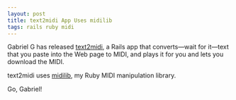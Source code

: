```yaml
---
layout: post
title: text2midi App Uses midilib
tags: rails ruby midi
---
```


Gabriel G has released [text2midi](http://text2midi.herokugarden.com), a
Rails app that converts&mdash;wait for it&mdash;text that you paste into the
Web page to MIDI, and plays it for you and lets you download the MIDI.

text2midi uses [midilib](http://midilib.rubyforge.org/), my Ruby MIDI
manipulation library.

Go, Gabriel!
